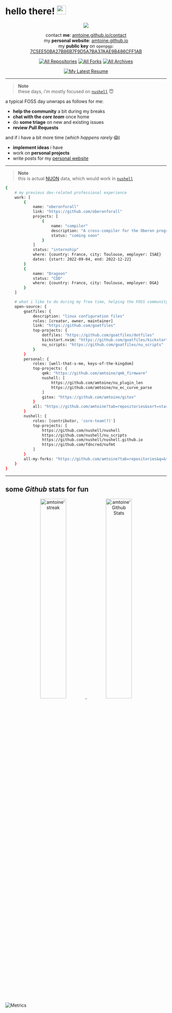 <h1 align="left">
  hello there!
  <img src="https://media.giphy.com/media/hvRJCLFzcasrR4ia7z/giphy.gif" width="28"></img>
</h1>

<p align="center">
  <!-- Typing SVG by DenverCoder1 - https://github.com/DenverCoder1/readme-typing-svg -->
  <a href="https://github.com/DenverCoder1/readme-typing-svg">
    <!-- generated from nushell with `nu message.nu --embed --indent 4 | clip` -->
    <img src="https://readme-typing-svg.demolab.com/?lines=5%2B%20graduated%2C%20engineering%20and%20research;compilation%2C%20cryptography%20%2B%20distributed%20storage;writing%20%281%29%20rust%2C%20%282%29%20python%20%2B%20%28POSIX%29%20bash%2C%20...;love%20open%20source%20%2B%20contributing%20to%20FOSS%20community;i%20use%20arch%20btw;i%20use%20nushell%20btw;i%20use%20%28neo%29vim%20btw&font=Fira%20Code&center=true&width=440&height=45&color=f75c7e&vCenter=true&pause=1000&size=15" /></a>
</p>

<!-- Social icons section -->
<p align="center">
  contact <b>me</b>:
  <a href="https://amtoine.github.io/contact/">amtoine.github.io/contact</a>
  <br>
  my <b>personal website</b>:
  <a href="https://amtoine.github.io">amtoine.github.io</a>
  <br>
  my <b>public key</b> on <code>openpgp</code>:
  <a href="https://keys.openpgp.org/search?q=stevan.antoine@gmail.com">7C5EE50BA27B86B7F9D5A7BA37AAE9B486CFF1AB</a>
</p>

<p align="center">
  <a href="https://github.com/amtoine?tab=repositories&q=is%3Apublic&type=source&language=&sort=stargazers"><img alt="All Repositories" title="All Repositories" src="https://custom-icon-badges.demolab.com/badge/-My%20Repos-1F222E?style=for-the-badge&logoColor=white&logo=repo"/></a>
  <a href="https://github.com/amtoine?tab=repositories&q=is%3Apublic&type=fork&language=&sort=stargazers"><img alt="All Forks" title="All Forks" src="https://custom-icon-badges.demolab.com/badge/-My%20Forks-1F222E?style=for-the-badge&logoColor=white&logo=fork"/></a>
  <a href="https://github.com/amtoine?tab=repositories&q=is%3Apublic&type=archived&language=&sort=stargazers"><img alt="All Archives" title="All Archives" src="https://custom-icon-badges.demolab.com/badge/-My%20Archives-1F222E?style=for-the-badge&logoColor=white&logo=archive"/></a>
</p>

<p align="center">
  <a href="https://github.com/amtoine/resume/releases/tag/graduate+0"><img alt="My Latest Resume" title="My Latest Resume" src="https://custom-icon-badges.demolab.com/badge/-My%20Latest%20Resume-1F222E?style=for-the-badge&logoColor=white&logo=note"/></a>
</p>

-----

> **Note**  
> these days, i'm mostly focused on [`nushell`] :innocent:

a typical FOSS day unwraps as follows for me:
- **help the community** a bit during my breaks
- **chat with the *core team*** once home
- do **some triage** on new and existing issues
- **review *P*ull *R*equests**

and if i have a bit more time (*which happens rarely* :scream:)
- **implement ideas** i have
- work on **personal projects**
- write posts for my [personal website](https:/amtoine.github.io)

-----

> **Note**  
> this is actual [NUON] data, which would work in [`nushell`](https://nushell.sh)
```bash
{
    # my previous dev-related professional experience
    work: [
        {
            name: "oberonforall"
            link: "https://github.com/oberonforall"
            projects: [
                {
                    name: "compiler"
                    description: "A cross-compiler for the Oberon programming language."
                    status: "coming soon"
                }
            ]
            status: "internship"
            where: {country: France, city: Toulouse, employer: ISAE}
            dates: {start: 2022-09-04, end: 2022-12-22}
        }
        {
            name: "Dragoon"
            status: "CDD"
            where: {country: France, city: Toulouse, employer: DGA}
        }
    ]

    # what i like to do during my free time, helping the FOSS community a bit
    open-source: {
        goatfiles: {
            description: "linux configuration files"
            roles: [creator, owner, maintainer]
            link: "https://github.com/goatfiles"
            top-projects: {
                dotfiles: "https://github.com/goatfiles/dotfiles"
                kickstart.nvim: "https://github.com/goatfiles/kickstart.nvim"
                nu_scripts: "https://github.com/goatfiles/nu_scripts"
            }
        }
        personal: {
            roles: [well-that-s-me, keys-of-the-kingdom]
            top-projects: {
                qmk: "https://github.com/amtoine/qmk_firmware"
                nushell: [
                    https://github.com/amtoine/nu_plugin_len
                    https://github.com/amtoine/nu_ec_curve_parse
                ]
                gitox: "https://github.com/amtoine/gitox"
            }
            all: "https://github.com/amtoine?tab=repositories&sort=stargazers"
        }
        nushell: {
            roles: [contributor, 'core-team(?)']
            top-projects: [
                https://github.com/nushell/nushell
                https://github.com/nushell/nu_scripts
                https://github.com/nushell/nushell.github.io
                https://github.com/fdncred/nufmt
            ]
        }
        all-my-forks: "https://github.com/amtoine?tab=repositories&q=&type=fork&language=&sort=stargazers"
    }
}
```

-----

## some *Github* stats for fun
<p align="center">
  <a href="https://github.com/DenverCoder1/github-readme-streak-stats">
    <img title="🔥 Get streak stats for your profile at git.io/streak-stats" alt="amtoine' streak" src="https://github-readme-streak-stats.herokuapp.com/?user=amtoine&theme=monokai-metallian&hide_border=true" width="40%"/>
  </a>
  <a href="https://github.com/anuraghazra/github-readme-stats">
    <img alt="amtoine' Github Stats" src="https://github-readme-stats.vercel.app/api/?username=amtoine&show_icons=true&count_private=true&theme=react&hide_border=true&bg_color=1F222E&title_color=F85D7F&icon_color=F8D866" width="40%"/>
  </a>
</p>

![Metrics](https://metrics.lecoq.io/amtoine?template=classic&repositories.affiliations=owner%2C%20collaborator%2C%20organization_member&base.indepth=false&base.hireable=false&config.timezone=Europe%2FCopenhagen&config.display=large)

[NUON]: https://www.nushell.sh/book/loading_data.html#nuon
[`nushell`]: https://github.com/nushell
